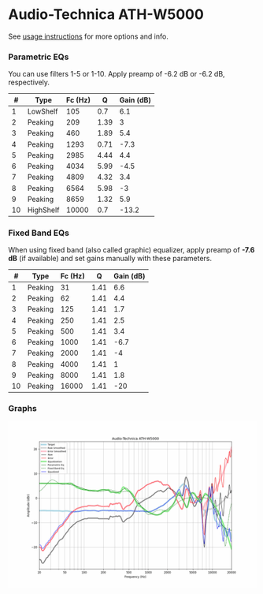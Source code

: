 # Audio-Technica ATH-W5000
See [usage instructions](https://github.com/jaakkopasanen/AutoEq#usage) for more options and info.

### Parametric EQs
You can use filters 1-5 or 1-10. Apply preamp of -6.2 dB or -6.2 dB, respectively.

|   # | Type      |   Fc (Hz) |    Q |   Gain (dB) |
|-----|-----------|-----------|------|-------------|
|   1 | LowShelf  |       105 | 0.7  |         6.1 |
|   2 | Peaking   |       209 | 1.39 |         3   |
|   3 | Peaking   |       460 | 1.89 |         5.4 |
|   4 | Peaking   |      1293 | 0.71 |        -7.3 |
|   5 | Peaking   |      2985 | 4.44 |         4.4 |
|   6 | Peaking   |      4034 | 5.99 |        -4.5 |
|   7 | Peaking   |      4809 | 4.32 |         3.4 |
|   8 | Peaking   |      6564 | 5.98 |        -3   |
|   9 | Peaking   |      8659 | 1.32 |         5.9 |
|  10 | HighShelf |     10000 | 0.7  |       -13.2 |

### Fixed Band EQs
When using fixed band (also called graphic) equalizer, apply preamp of **-7.6 dB** (if available) and set gains manually with these parameters.

|   # | Type    |   Fc (Hz) |    Q |   Gain (dB) |
|-----|---------|-----------|------|-------------|
|   1 | Peaking |        31 | 1.41 |         6.6 |
|   2 | Peaking |        62 | 1.41 |         4.4 |
|   3 | Peaking |       125 | 1.41 |         1.7 |
|   4 | Peaking |       250 | 1.41 |         2.5 |
|   5 | Peaking |       500 | 1.41 |         3.4 |
|   6 | Peaking |      1000 | 1.41 |        -6.7 |
|   7 | Peaking |      2000 | 1.41 |        -4   |
|   8 | Peaking |      4000 | 1.41 |         1   |
|   9 | Peaking |      8000 | 1.41 |         1.8 |
|  10 | Peaking |     16000 | 1.41 |       -20   |

### Graphs
![](./Audio-Technica%20ATH-W5000.png)

